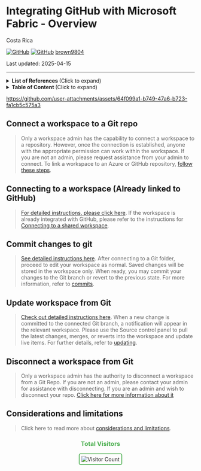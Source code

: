 # Integrating GitHub with Microsoft Fabric - Overview 

Costa Rica

[![GitHub](https://badgen.net/badge/icon/github?icon=github&label)](https://github.com) 
[![GitHub](https://img.shields.io/badge/--181717?logo=github&logoColor=ffffff)](https://github.com/)
[brown9804](https://github.com/brown9804)

Last updated: 2025-04-15

----------

<details>
<summary><b>List of References </b> (Click to expand)</summary>

- [What is Microsoft Fabric Git integration?](https://learn.microsoft.com/en-us/fabric/cicd/git-integration/intro-to-git-integration?tabs=azure-devops)
- [Get started with Git integration - Guided examples](https://learn.microsoft.com/en-us/fabric/cicd/git-integration/git-get-started?tabs=azure-devops%2CAzure%2Ccommit-to-git#connect-a-workspace-to-a-git-repo)
- [Basic concepts in Git integration (git roles, permissions, connect and sync workspace](https://learn.microsoft.com/en-us/fabric/cicd/git-integration/git-integration-process?tabs=Azure%2Cazure-devops#permissions)
- [Best practices for lifecycle management in Fabric](https://learn.microsoft.com/en-us/fabric/cicd/best-practices-cicd)
- [End-to-end tutorials in Microsoft Fabric](https://learn.microsoft.com/en-us/fabric/get-started/end-to-end-tutorials)
- [Microsoft Fabric Samples - Git repo](https://github.com/microsoft/fabric-samples)

</details>

<details>
<summary><b>Table of Content </b> (Click to expand)</summary>

- [Connect a workspace to a Git repo](#connect-a-workspace-to-a-git-repo)
- [Connecting to a workspace Already linked to GitHub](#connecting-to-a-workspace-already-linked-to-github)
- [Commit changes to git](#commit-changes-to-git)
- [Update workspace from Git](#update-workspace-from-git)
- [Disconnect a workspace from Git](#disconnect-a-workspace-from-git)
- [Considerations and limitations](#considerations-and-limitations)

</details>

https://github.com/user-attachments/assets/64f099a1-b749-47a6-b723-fa1cb5c575a3

## Connect a workspace to a Git repo

> Only a workspace admin has the capability to connect a workspace to a repository. However, once the connection is established, anyone with the appropriate permission can work within the workspace. If you are not an admin, please request assistance from your admin to connect. To link a workspace to an Azure or GitHub repository, [follow these steps](https://learn.microsoft.com/en-us/fabric/cicd/git-integration/git-get-started?tabs=azure-devops%2CAzure%2Ccommit-to-git#connect-a-workspace-to-a-git-repo).

## Connecting to a workspace (Already linked to GitHub)

> [For detailed instructions, please click here](https://learn.microsoft.com/en-us/fabric/cicd/git-integration/git-get-started?tabs=azure-devops%2CAzure%2Ccommit-to-git#connect-to-a-workspace). If the workspace is already integrated with GitHub, please refer to the instructions for [Connecting to a shared workspace](https://learn.microsoft.com/en-us/fabric/cicd/git-integration/git-integration-process?tabs=Azure%2Cazure-devops#connect-to-a-shared-workspace).

## Commit changes to git

> [See detailed instructions here](https://learn.microsoft.com/en-us/fabric/cicd/git-integration/git-get-started?tabs=azure-devops%2CAzure%2Ccommit-to-git#commit-changes-to-git). After connecting to a Git folder, proceed to edit your workspace as normal. Saved changes will be stored in the workspace only. When ready, you may commit your changes to the Git branch or revert to the previous state. For more information, refer to [commits](https://learn.microsoft.com/en-us/fabric/cicd/git-integration/git-integration-process?tabs=Azure%2Cazure-devops#commit).

## Update workspace from Git

> [Check out detailed instructions here](https://learn.microsoft.com/en-us/fabric/cicd/git-integration/git-get-started?tabs=azure-devops%2CAzure%2Ccommit-to-git#update-workspace-from-git). When a new change is committed to the connected Git branch, a notification will appear in the relevant workspace. Please use the Source control panel to pull the latest changes, merges, or reverts into the workspace and update live items. For further details, refer to [updating](https://learn.microsoft.com/en-us/fabric/cicd/git-integration/git-integration-process?tabs=Azure%2Cazure-devops#update).

## Disconnect a workspace from Git

> Only a workspace admin has the authority to disconnect a workspace from a Git Repo. If you are not an admin, please contact your admin for assistance with disconnecting. If you are an admin and wish to disconnect your repo. [Click here for more information about it](https://learn.microsoft.com/en-us/fabric/cicd/git-integration/git-get-started?tabs=azure-devops%2CAzure%2Ccommit-to-git#disconnect-a-workspace-from-git)

## Considerations and limitations

> Click here to read more about [considerations and limitations](https://learn.microsoft.com/en-us/fabric/cicd/git-integration/git-get-started?tabs=azure-devops%2CAzure%2Ccommit-to-git#considerations-and-limitations).

 <div align="center">
  <h3 style="color: #4CAF50;">Total Visitors</h3>
  <img src="https://profile-counter.glitch.me/brown9804/count.svg" alt="Visitor Count" style="border: 2px solid #4CAF50; border-radius: 5px; padding: 5px;"/>
</div>
